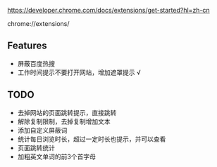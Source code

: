 https://developer.chrome.com/docs/extensions/get-started?hl=zh-cn

chrome://extensions/

## Features
 * 屏蔽百度热搜
 * 工作时间提示不要打开网站，增加遮罩提示 √

## TODO
 * 去掉网站的页面跳转提示，直接跳转
 * 解除复制限制，去掉复制增加文本
 * 添加自定义屏蔽词
 * 统计每日浏览时长，超过一定时长也提示，并可以查看
 * 页面跳转统计
 * 加粗英文单词的前3个首字母